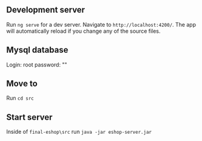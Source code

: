
## Development server

Run `ng serve` for a dev server. Navigate to `http://localhost:4200/`. The app will automatically reload if you change any of the source files.

## Mysql database
Login: root
password: ""

## Move to 

Run `cd src`

## Start server
Inside of `final-eshop\src` run  `java -jar eshop-server.jar`
